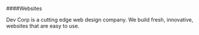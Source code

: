 ####Websites

Dev Corp is a cutting edge web design company. We build fresh, innovative, websites that are easy to use.
